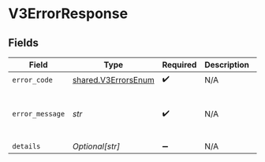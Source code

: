 # V3ErrorResponse


## Fields

| Field                                                      | Type                                                       | Required                                                   | Description                                                | Example                                                    |
| ---------------------------------------------------------- | ---------------------------------------------------------- | ---------------------------------------------------------- | ---------------------------------------------------------- | ---------------------------------------------------------- |
| `error_code`                                               | [shared.V3ErrorsEnum](../../models/shared/v3errorsenum.md) | :heavy_check_mark:                                         | N/A                                                        | VALIDATION                                                 |
| `error_message`                                            | *str*                                                      | :heavy_check_mark:                                         | N/A                                                        | [VALIDATION] missing required config field: pollingPeriod  |
| `details`                                                  | *Optional[str]*                                            | :heavy_minus_sign:                                         | N/A                                                        |                                                            |
